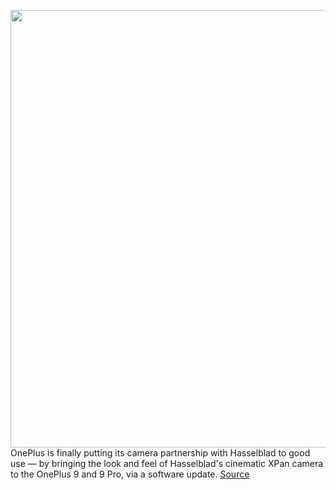 <img src='https://cdn.vox-cdn.com/thumbor/Pubpm3BSNP7SJK49leQeyCwD_Ww=/0x0:4096x1517/1200x800/filters:focal(1745x396:2399x1050)/cdn.vox-cdn.com/uploads/chorus_image/image/69871194/OnePlus9__XPan_BW_02_Horizontal.0.png' width='700px' /><br/>
OnePlus is finally putting its camera partnership with Hasselblad to good use — by bringing the look and feel of Hasselblad's cinematic XPan camera to the OnePlus 9 and 9 Pro, via a software update.
<a href='https://www.theverge.com/2021/9/17/22676350/oneplus-9-camera-update-hasselblad-xpan-film-camera'> Source <a/>
